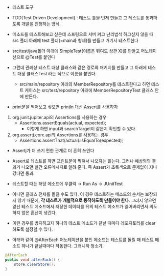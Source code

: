 
- 테스트 도구
- TDD(Test Driven Development) : 테스트 틀을 먼저 만들고 그 테스트를 통과하도록 개발을 진행하는 방식.

- 메소드를 테스트해보고 싶은데 스프링으로 서버 켜고 난리법석 하고싶지 않을 때 src 폴더 아래에 test 폴더(=main과 형제)를 만들고 거기서 테스트한다

- src/test/java폴더 아래에 SimpleTest(이름은 뭐여도 상관 X)를 만들고 어노테이션으로 @Test를 붙인다

- 그런데 관례상 테스트 대상 클래스와 같은 경로의 패키지를 만들고 그 아래에 테스트 대상 클래스Test 라는 식으로 이름을 붙인다.
	- src/main/repository 아래의 MemberRepository를 테스트한다고 하면 테스트 케이스는 src/test/repository 아래에 MemberRepositoryTest 클래스 안에 만든다. 

- print문을 찍어보고 싶으면 println 대신 Assert를 사용하자

1. org.junit.jupiter.api의 Assertions를 사용하는 경우
	- Assertions.assertEquals(actual, expected);
		- 이렇게 하면 input과 searchTarget이 같은지 확인할 수 있다
2. org.assertj.core.api의 Assertions를 사용하는 경우
	- Assertions.assertThat(actual).isEqualTo(expected);

- Assertj가 더 쓰기 편한 관계로 더 흔히 쓰인다

- Assert로 테스트를 하면 프린트문이 찍혀서 나오지는 않는다. 그러나 예상외의 결과가 나오면 빨간 오류메시지로 알려 준다. 즉 Assert가 초록색으로 문제없이 지나갔다면 통과.

- 테스트할 때는 해당 메소드에 우클릭 → Run As → JUnitTest
- 아니면 클래스 전체를 돌릴 수도 있다. 이 경우 테스트하는 메소드의 순서는 보장되지 않기 때문에, **각 테스트가 개별적으로 동작하도록 만들어야 한다**. 그러지 않으면 앞선 테스트 메소드에서 저장한 데이터를 뒤의 테스트 메소드가 읽어버리면서 의도하지 않은 혼선이 생긴다.
- 이런 경우를 방지하고자 하나의 테스트 메소드가 끝날 때마다 레포지토리를 clear하도록 설정할 수 있다.
- 아래와 같이 @AfterEach 어노테이션을 붙인 메소드는 테스트를 돌릴 때 테스트 메소드 하나가 끝날때마다 작동한다. 그러니까 청소기.
```java
@AfterEach
public void afterEach() {
	store.clearStore();
}
```
